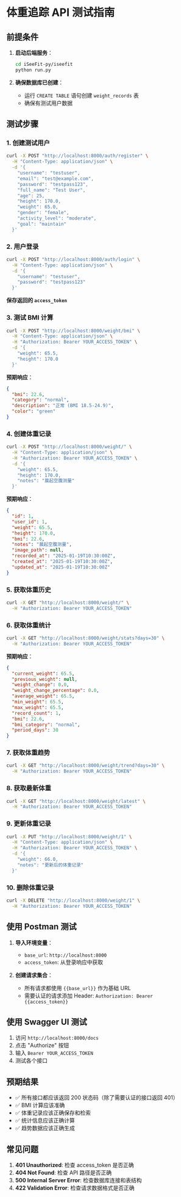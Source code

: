 # 体重追踪 API 测试指南

## 前提条件

1. **启动后端服务**：
   ```bash
   cd iSeeFit-py/iseefit
   python run.py
   ```

2. **确保数据库已创建**：
   - 运行 `CREATE TABLE` 语句创建 `weight_records` 表
   - 确保有测试用户数据

## 测试步骤

### 1. 创建测试用户

```bash
curl -X POST "http://localhost:8000/auth/register" \
  -H "Content-Type: application/json" \
  -d '{
    "username": "testuser",
    "email": "test@example.com",
    "password": "testpass123",
    "full_name": "Test User",
    "age": 25,
    "height": 170.0,
    "weight": 65.0,
    "gender": "female",
    "activity_level": "moderate",
    "goal": "maintain"
  }'
```

### 2. 用户登录

```bash
curl -X POST "http://localhost:8000/auth/login" \
  -H "Content-Type: application/json" \
  -d '{
    "username": "testuser",
    "password": "testpass123"
  }'
```

**保存返回的 `access_token`**

### 3. 测试 BMI 计算

```bash
curl -X POST "http://localhost:8000/weight/bmi" \
  -H "Content-Type: application/json" \
  -H "Authorization: Bearer YOUR_ACCESS_TOKEN" \
  -d '{
    "weight": 65.5,
    "height": 170.0
  }'
```

**预期响应**：
```json
{
  "bmi": 22.6,
  "category": "normal",
  "description": "正常 (BMI 18.5-24.9)",
  "color": "green"
}
```

### 4. 创建体重记录

```bash
curl -X POST "http://localhost:8000/weight/" \
  -H "Content-Type: application/json" \
  -H "Authorization: Bearer YOUR_ACCESS_TOKEN" \
  -d '{
    "weight": 65.5,
    "height": 170.0,
    "notes": "晨起空腹测量"
  }'
```

**预期响应**：
```json
{
  "id": 1,
  "user_id": 1,
  "weight": 65.5,
  "height": 170.0,
  "bmi": 22.6,
  "notes": "晨起空腹测量",
  "image_path": null,
  "recorded_at": "2025-01-19T10:30:00Z",
  "created_at": "2025-01-19T10:30:00Z",
  "updated_at": "2025-01-19T10:30:00Z"
}
```

### 5. 获取体重历史

```bash
curl -X GET "http://localhost:8000/weight/" \
  -H "Authorization: Bearer YOUR_ACCESS_TOKEN"
```

### 6. 获取体重统计

```bash
curl -X GET "http://localhost:8000/weight/stats?days=30" \
  -H "Authorization: Bearer YOUR_ACCESS_TOKEN"
```

**预期响应**：
```json
{
  "current_weight": 65.5,
  "previous_weight": null,
  "weight_change": 0.0,
  "weight_change_percentage": 0.0,
  "average_weight": 65.5,
  "min_weight": 65.5,
  "max_weight": 65.5,
  "record_count": 1,
  "bmi": 22.6,
  "bmi_category": "normal",
  "period_days": 30
}
```

### 7. 获取体重趋势

```bash
curl -X GET "http://localhost:8000/weight/trend?days=30" \
  -H "Authorization: Bearer YOUR_ACCESS_TOKEN"
```

### 8. 获取最新体重

```bash
curl -X GET "http://localhost:8000/weight/latest" \
  -H "Authorization: Bearer YOUR_ACCESS_TOKEN"
```

### 9. 更新体重记录

```bash
curl -X PUT "http://localhost:8000/weight/1" \
  -H "Content-Type: application/json" \
  -H "Authorization: Bearer YOUR_ACCESS_TOKEN" \
  -d '{
    "weight": 66.0,
    "notes": "更新后的体重记录"
  }'
```

### 10. 删除体重记录

```bash
curl -X DELETE "http://localhost:8000/weight/1" \
  -H "Authorization: Bearer YOUR_ACCESS_TOKEN"
```

## 使用 Postman 测试

1. **导入环境变量**：
   - `base_url`: `http://localhost:8000`
   - `access_token`: 从登录响应中获取

2. **创建请求集合**：
   - 所有请求都使用 `{{base_url}}` 作为基础 URL
   - 需要认证的请求添加 Header: `Authorization: Bearer {{access_token}}`

## 使用 Swagger UI 测试

1. 访问 `http://localhost:8000/docs`
2. 点击 "Authorize" 按钮
3. 输入 `Bearer YOUR_ACCESS_TOKEN`
4. 测试各个接口

## 预期结果

- ✅ 所有接口都应该返回 200 状态码（除了需要认证的接口返回 401）
- ✅ BMI 计算应该准确
- ✅ 体重记录应该正确保存和检索
- ✅ 统计信息应该正确计算
- ✅ 趋势数据应该正确生成

## 常见问题

1. **401 Unauthorized**: 检查 access_token 是否正确
2. **404 Not Found**: 检查 API 路径是否正确
3. **500 Internal Server Error**: 检查数据库连接和表结构
4. **422 Validation Error**: 检查请求数据格式是否正确


